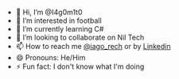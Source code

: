 - 👋 Hi, I’m @I4g0m1t0
- 👀 I’m interested in football
- 🌱 I’m currently learning C#
- 💞️ I’m looking to collaborate on Nil Tech
- 📫 How to reach me [@iago_rech]([url](https://www.instagram.com/iago_rech/)) or by [Linkedin](www.linkedin.com/in/iago-rech-tramontin-ba3106227)
- 😄 Pronouns: He/Him
- ⚡ Fun fact: I don't know what I'm doing

<!---
I4g0m1t0/I4g0m1t0 is a ✨ special ✨ repository because its `README.md` (this file) appears on your GitHub profile.
You can click the Preview link to take a look at your changes.
--->
